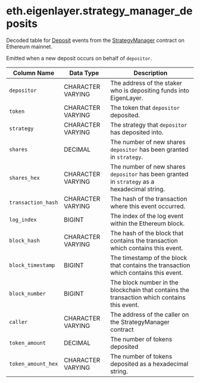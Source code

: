 # eth.eigenlayer.strategy\_manager\_deposits

Decoded table for [Deposit](https://github.com/Layr-Labs/eigenlayer-contracts/blob/e80a45c5595dd7d2e31e06c021bad2ca7db0abc7/src/contracts/core/StrategyManager.sol#L51) events from the [StrategyManager](https://etherscan.io/address/0x858646372cc42e1a627fce94aa7a7033e7cf075a) contract on Ethereum mainnet.

Emitted when a new deposit occurs on behalf of `depositor`.

| Column Name        | Data Type         | Description                                                                                  |
| ------------------ | ----------------- | -------------------------------------------------------------------------------------------- |
| `depositor`        | CHARACTER VARYING | The address of the staker who is depositing funds into EigenLayer.                           |
| `token`            | CHARACTER VARYING | The token that `depositor` deposited.                                                        |
| `strategy`         | CHARACTER VARYING | The strategy that `depositor` has deposited into.                                            |
| `shares`           | DECIMAL           | The number of new shares `depositor` has been granted in `strategy`.                         |
| `shares_hex`       | CHARACTER VARYING | The number of new shares `depositor` has been granted in `strategy` as a hexadecimal string. |
| `transaction_hash` | CHARACTER VARYING | The hash of the transaction where this event occurred.                                       |
| `log_index`        | BIGINT            | The index of the log event within the Ethereum block.                                        |
| `block_hash`       | CHARACTER VARYING | The hash of the block that contains the transaction which contains this event.               |
| `block_timestamp`  | BIGINT            | The timestamp of the block that contains the transaction which contains this event.          |
| `block_number`     | BIGINT            | The block number in the blockchain that contains the transaction which contains this event.  |
| `caller`           | CHARACTER VARYING | The address of the caller on the StrategyManager contract                                    |
| `token_amount`     | DECIMAL           | The number of tokens deposited                                                               |
| `token_amount_hex` | CHARACTER VARYING | The number of tokens deposited as a hexadecimal string.                                      |
